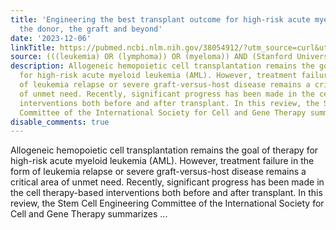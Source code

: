 ```yaml
---
title: 'Engineering the best transplant outcome for high-risk acute myeloid leukemia:
  the donor, the graft and beyond'
date: '2023-12-06'
linkTitle: https://pubmed.ncbi.nlm.nih.gov/38054912/?utm_source=curl&utm_medium=rss&utm_campaign=pubmed-2&utm_content=1Rkszs2HVZ2RHP33OibaNFew6VK-LzjJWTD4GwmLlk8B-wCceh&fc=20220923065203&ff=20231206170832&v=2.17.9.post6+86293ac
source: (((leukemia) OR (lymphoma)) OR (myeloma)) AND (Stanford University[Affiliation])
description: Allogeneic hemopoietic cell transplantation remains the goal of therapy
  for high-risk acute myeloid leukemia (AML). However, treatment failure in the form
  of leukemia relapse or severe graft-versus-host disease remains a critical area
  of unmet need. Recently, significant progress has been made in the cell therapy-based
  interventions both before and after transplant. In this review, the Stem Cell Engineering
  Committee of the International Society for Cell and Gene Therapy summarizes ...
disable_comments: true
---
```

Allogeneic hemopoietic cell transplantation remains the goal of therapy for high-risk acute myeloid leukemia (AML). However, treatment failure in the form of leukemia relapse or severe graft-versus-host disease remains a critical area of unmet need. Recently, significant progress has been made in the cell therapy-based interventions both before and after transplant. In this review, the Stem Cell Engineering Committee of the International Society for Cell and Gene Therapy summarizes ...